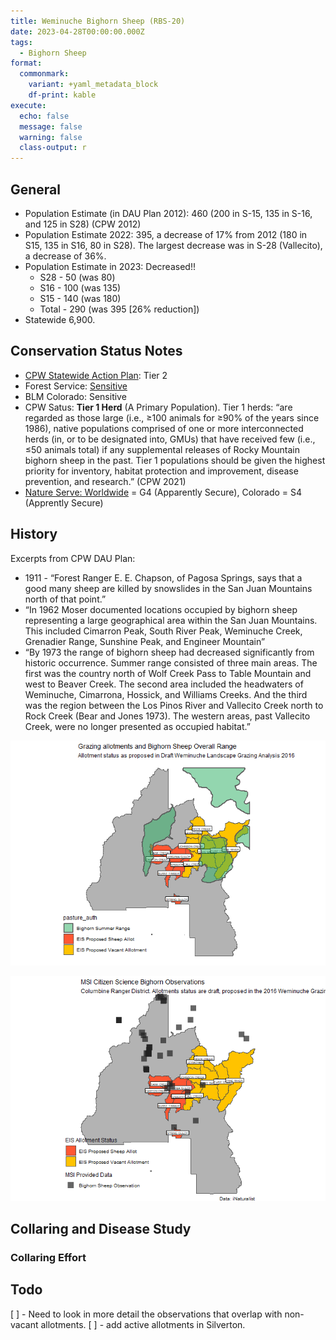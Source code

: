 ```yaml
---
title: Weminuche Bighorn Sheep (RBS-20)
date: 2023-04-28T00:00:00.000Z
tags:
  - Bighorn Sheep
format:
  commonmark:
    variant: +yaml_metadata_block
    df-print: kable
execute:
  echo: false
  message: false
  warning: false
  class-output: r
---
```



## General

- Population Estimate (in DAU Plan 2012): 460 (200 in S-15, 135 in S-16,
  and 125 in S28) (CPW 2012)
- Population Estimate 2022: 395, a decrease of 17% from 2012 (180 in
  S15, 135 in S16, 80 in S28). The largest decrease was in S-28
  (Vallecito), a decrease of 36%.
- Population Estimate in 2023: Decreased!!
  - S28 - 50 (was 80)
  - S16 - 100 (was 135)
  - S15 - 140 (was 180)
  - Total - 290 (was 395 \[26% reduction\])
- Statewide 6,900.

## Conservation Status Notes

- [CPW Statewide Action
  Plan](https://cpw.state.co.us/Documents/WildlifeSpecies/SWAP/CO_SWAP_FULLVERSION.pdf):
  Tier 2
- Forest Service:
  [Sensitive](https://www.fs.usda.gov/Internet/FSE_DOCUMENTS/stelprdb5318798.pdf)
- BLM Colorado: Sensitive
- CPW Satus: **Tier 1 Herd** (A Primary Population). Tier 1 herds: “are
  regarded as those large (i.e., ≥100 animals for ≥90% of the years
  since 1986), native populations comprised of one or more
  interconnected herds (in, or to be designated into, GMUs) that have
  received few (i.e., ≤50 animals total) if any supplemental releases of
  Rocky Mountain bighorn sheep in the past. Tier 1 populations should be
  given the highest priority for inventory, habitat protection and
  improvement, disease prevention, and research.” (CPW 2021)
- [Nature Serve:
  Worldwide](https://explorer.natureserve.org/Taxon/ELEMENT_GLOBAL.2.102557/Ovis_canadensis)
  = G4 (Apparently Secure), Colorado = S4 (Apprently Secure)

## History

Excerpts from CPW DAU Plan:

- 1911 - “Forest Ranger E. E. Chapson, of Pagosa Springs, says that a
  good many sheep are killed by snowslides in the San Juan Mountains
  north of that point.”
- “In 1962 Moser documented locations occupied by bighorn sheep
  representing a large geographical area within the San Juan Mountains.
  This included Cimarron Peak, South River Peak, Weminuche Creek,
  Grenadier Range, Sunshine Peak, and Engineer Mountain”
- “By 1973 the range of bighorn sheep had decreased significantly from
  historic occurrence. Summer range consisted of three main areas. The
  first was the country north of Wolf Creek Pass to Table Mountain and
  west to Beaver Creek. The second area included the headwaters of
  Weminuche, Cimarrona, Hossick, and Williams Creeks. And the third was
  the region between the Los Pinos River and Vallecito Creek north to
  Rock Creek (Bear and Jones 1973). The western areas, past Vallecito
  Creek, were no longer presented as occupied habitat.”

![](index_files/figure-commonmark/unnamed-chunk-2-1.png)

![](index_files/figure-commonmark/unnamed-chunk-3-1.png)

## Collaring and Disease Study

### Collaring Effort

## Todo

\[ \] - Need to look in more detail the observations that overlap with
non-vacant allotments. \[ \] - add active allotments in Silverton.
